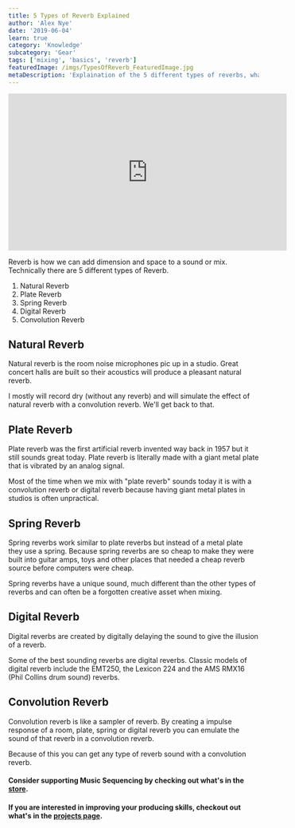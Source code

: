 ```yaml
---
title: 5 Types of Reverb Explained
author: 'Alex Nye'
date: '2019-06-04'
learn: true
category: 'Knowledge'
subcategory: 'Gear'
tags: ['mixing', 'basics', 'reverb']
featuredImage: /imgs/TypesOfReverb_FeaturedImage.jpg
metaDescription: 'Explaination of the 5 different types of reverbs, what they sound like, and when to chooose a certain reverb.'
---
```

<iframe width="560" height="315" src="https://www.youtube-nocookie.com/embed/pnIm6B1vOUI" frameborder="0" allow="accelerometer; autoplay; encrypted-media; gyroscope; picture-in-picture" allowfullscreen></iframe>

Reverb is how we can add dimension and space to a sound or mix. Technically there are 5 different types of Reverb.

1. Natural Reverb
2. Plate Reverb
3. Spring Reverb
4. Digital Reverb
5. Convolution Reverb

## Natural Reverb

Natural reverb is the room noise microphones pic up in a studio. Great concert halls are built so their acoustics will produce a pleasant natural reverb. 

I mostly will record dry (without any reverb) and will simulate the effect of natural reverb with a convolution reverb. We'll get back to that. 

## Plate Reverb 

Plate reverb was the first artificial reverb invented way back in 1957 but it still sounds great today. Plate reverb is literally made with a giant metal plate that is vibrated by an analog signal.

Most of the time when we mix with "plate reverb" sounds today it is with a convolution reverb or digital reverb because having giant metal plates in studios is often unpractical. 

## Spring Reverb 

Spring reverbs work similar to plate reverbs but instead of a metal plate they use a spring. Because spring reverbs are so cheap to make they were built into guitar amps, toys and other places that needed a cheap reverb source before computers were cheap. 

Spring reverbs have a unique sound, much different than the other types of reverbs and can often be a forgotten creative asset when mixing. 

## Digital Reverb

Digital reverbs are created by digitally delaying the sound to give the illusion of a reverb. 

Some of the best sounding reverbs are digital reverbs. Classic models of digital reverb include the EMT250, the Lexicon 224 and the AMS RMX16 (Phil Collins drum sound) reverbs.

## Convolution Reverb

Convolution reverb is like a sampler of reverb. By creating a impulse response of a room, plate, spring or digital reverb you can emulate the sound of that reverb in a convolution reverb. 

Because of this you can get any type of reverb sound with a convolution reverb.

#### Consider supporting Music Sequencing by checking out what's in the [store](/store). 

#### If you are interested in improving your producing skills, checkout out what's in the [projects page](/projects).
